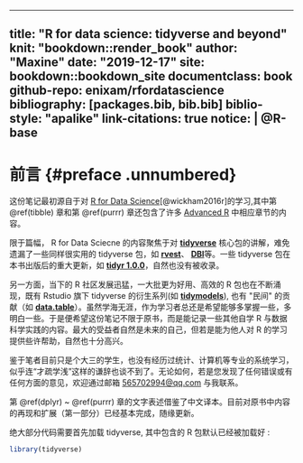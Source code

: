 
---
title: "R for data science: tidyverse and beyond"
knit: "bookdown::render_book"
author: "Maxine"
date: "2019-12-17"
site: bookdown::bookdown_site
documentclass: book
github-repo: enixam/rfordatascience
bibliography: [packages.bib, bib.bib]
biblio-style: "apalike"
link-citations: true
notice: |
  @R-base
---


# 前言 {#preface .unnumbered}  

这份笔记最初源自于对 [R for Data Science](https://r4ds.had.co.nz)[@wickham2016r]的学习,其中第 \@ref(tibble) 章和第 \@ref(purrr) 章还包含了许多 [Advanced R](https://adv-r.hadley.nz/) 中相应章节的内容。  

限于篇幅， R for Data Sciecne 的内容聚焦于对 [**tidyverse**](https://www.tidyverse.org/) 核心包的讲解，难免遗漏了一些同样很实用的 tidyverse 包，如 [**rvest**](https://rvest.tidyverse.org/)、 [**DBI**](https://dbi.r-dbi.org/)等。一些 tidyverse 包在本书出版后的重大更新，如 [**tidyr 1.0.0**](https://www.tidyverse.org/blog/2019/09/tidyr-1-0-0/)，自然也没有被收录。  

另一方面，当下的 R 社区发展迅猛，一大批更为好用、高效的 R 包也在不断涌现，既有 Rstudio 旗下 tidyverse 的衍生系列(如 [**tidymodels**](https://www.tidyverse.org/blog/2018/08/tidymodels-0-0-1/)), 也有 "民间" 的贡献（如 [**data.table**](https://rdatatable.gitlab.io/data.table/)）。虽然学海无涯，作为学习者总还是希望能够多掌握一些，多明白一些。于是便希望这份笔记不限于原书，而是能记录一些其他自学 R 与数据科学实践的内容。最大的受益者自然是未来的自己，但若是能为他人对 R 的学习提供些许帮助，自然也十分高兴。  

鉴于笔者目前只是个大三的学生，也没有经历过统计、计算机等专业的系统学习，似乎连“才疏学浅”这样的谦辞也谈不到了。无论如何，若是您发现了任何错误或有任何方面的意见，欢迎通过邮箱 565702994@qq.com 与我联系。  

第 \@ref(dplyr) ~ \@ref(purrr) 章的文字表述借鉴了中文译本。目前对原书中内容的再现和扩展（第一部分）已经基本完成，随缘更新。    

绝大部分代码需要首先加载 tidyverse, 其中包含的 R 包默认已经被加载好 : 


```r
library(tidyverse)
```

